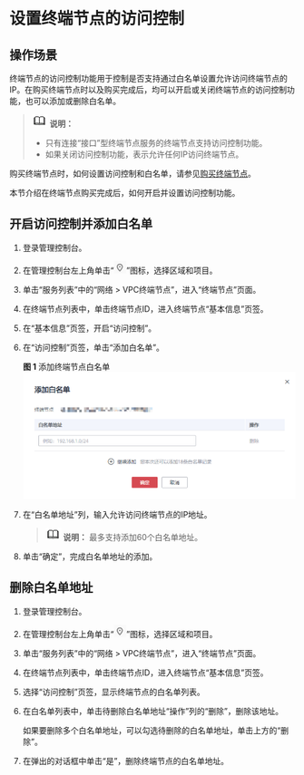 # 设置终端节点的访问控制<a name="vpcep_03_0205"></a>

## 操作场景<a name="section36431969511"></a>

终端节点的访问控制功能用于控制是否支持通过白名单设置允许访问终端节点的IP。在购买终端节点时以及购买完成后，均可以开启或关闭终端节点的访问控制功能，也可以添加或删除白名单。

>![](public_sys-resources/icon-note.gif) **说明：** 
>-   只有连接“接口”型终端节点服务的终端节点支持访问控制功能。
>-   如果关闭访问控制功能，表示允许任何IP访问终端节点。

购买终端节点时，如何设置访问控制和白名单，请参见[购买终端节点](购买终端节点.md)。

本节介绍在终端节点购买完成后，如何开启并设置访问控制功能。

## 开启访问控制并添加白名单<a name="section8336156155011"></a>

1.  登录管理控制台。
2.  在管理控制台左上角单击“![](figures/icon-region.png)”图标，选择区域和项目。

1.  单击“服务列表”中的“网络 \> VPC终端节点”，进入“终端节点”页面。

1.  在终端节点列表中，单击终端节点ID，进入终端节点“基本信息”页签。
2.  在“基本信息”页签，开启“访问控制”。
3.  在“访问控制”页签，单击“添加白名单”。

    **图 1**  添加终端节点白名单<a name="fig18351133195819"></a>  
    ![](figures/添加终端节点白名单.png "添加终端节点白名单")

4.  在“白名单地址”列，输入允许访问终端节点的IP地址。

    >![](public_sys-resources/icon-note.gif) **说明：** 
    >最多支持添加60个白名单地址。

5.  单击“确定”，完成白名单地址的添加。

## 删除白名单地址<a name="section1065018297113"></a>

1.  登录管理控制台。
2.  在管理控制台左上角单击“![](figures/icon-region.png)”图标，选择区域和项目。

1.  单击“服务列表”中的“网络 \> VPC终端节点”，进入“终端节点”页面。

1.  在终端节点列表中，单击终端节点ID，进入终端节点“基本信息”页签。
2.  选择“访问控制”页签，显示终端节点的白名单列表。
3.  在白名单列表中，单击待删除白名单地址“操作”列的“删除”，删除该地址。

    如果要删除多个白名单地址，可以勾选待删除的白名单地址，单击上方的“删除”。

4.  在弹出的对话框中单击“是”，删除终端节点的白名单地址。

